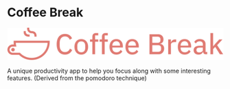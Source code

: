 # Coffee Break

![logo](./src/client/assets/vector/default-monochrome.svg)

A unique productivity app to help you focus along with some interesting features. (Derived from the pomodoro technique)
